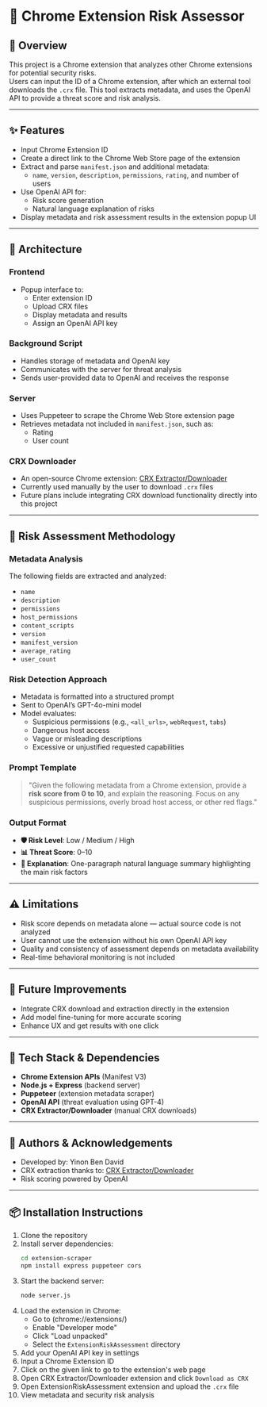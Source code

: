 # 🔐 Chrome Extension Risk Assessor

## 📘 Overview

This project is a Chrome extension that analyzes other Chrome extensions for potential security risks.  
Users can input the ID of a Chrome extension, after which an external tool downloads the `.crx` file. This tool extracts metadata, and uses the OpenAI API to provide a threat score and risk analysis.

---

## ✨ Features

- Input Chrome Extension ID
- Create a direct link to the Chrome Web Store page of the extension
- Extract and parse `manifest.json` and additional metadata:
  - `name`, `version`, `description`, `permissions`, `rating`, and number of users
- Use OpenAI API for:
  - Risk score generation
  - Natural language explanation of risks
- Display metadata and risk assessment results in the extension popup UI

---

## 🧱 Architecture

### Frontend
- Popup interface to:
  - Enter extension ID
  - Upload CRX files
  - Display metadata and results
  - Assign an OpenAI API key

### Background Script
- Handles storage of metadata and OpenAI key
- Communicates with the server for threat analysis
- Sends user-provided data to OpenAI and receives the response

### Server
- Uses Puppeteer to scrape the Chrome Web Store extension page
- Retrieves metadata not included in `manifest.json`, such as:
  - Rating
  - User count

### CRX Downloader
- An open-source Chrome extension: [CRX Extractor/Downloader](https://chromewebstore.google.com/detail/crx-extractordownloader/ajkhmmldknmfjnmeedkbkkojgobmljda)
- Currently used manually by the user to download `.crx` files
- Future plans include integrating CRX download functionality directly into this project

---

## 🧠 Risk Assessment Methodology

### Metadata Analysis
The following fields are extracted and analyzed:
- `name`
- `description`
- `permissions`
- `host_permissions`
- `content_scripts`
- `version`
- `manifest_version`
- `average_rating`
- `user_count`

### Risk Detection Approach
- Metadata is formatted into a structured prompt
- Sent to OpenAI’s GPT-4o-mini model
- Model evaluates:
  - Suspicious permissions (e.g., `<all_urls>`, `webRequest`, `tabs`)
  - Dangerous host access
  - Vague or misleading descriptions
  - Excessive or unjustified requested capabilities

### Prompt Template
> "Given the following metadata from a Chrome extension, provide a **risk score from 0 to 10**, and explain the reasoning. Focus on any suspicious permissions, overly broad host access, or other red flags."

### Output Format
- **🛡️ Risk Level**: Low / Medium / High
- **📊 Threat Score**: 0–10
- **💬 Explanation**: One-paragraph natural language summary highlighting the main risk factors

---

## ⚠️ Limitations

- Risk score depends on metadata alone — actual source code is not analyzed
- User cannot use the extension without his own OpenAI API key
- Quality and consistency of assessment depends on metadata availability
- Real-time behavioral monitoring is not included

---

## 🚀 Future Improvements

- Integrate CRX download and extraction directly in the extension
- Add model fine-tuning for more accurate scoring
- Enhance UX and get results with one click

---

## 🧰 Tech Stack & Dependencies

- **Chrome Extension APIs** (Manifest V3)
- **Node.js + Express** (backend server)
- **Puppeteer** (extension metadata scraper)
- **OpenAI API** (threat evaluation using GPT-4)
- **CRX Extractor/Downloader** (manual CRX downloads)

---

## 👥 Authors & Acknowledgements

- Developed by: Yinon Ben David
- CRX extraction thanks to: [CRX Extractor/Downloader](https://github.com/tonystark93/crx-download)
- Risk scoring powered by OpenAI

---

## 📦 Installation Instructions

1. Clone the repository
2. Install server dependencies:
   ```bash
   cd extension-scraper
   npm install express puppeteer cors
   ```
3. Start the backend server:
    ```bash
    node server.js
    ```
4. Load the extension in Chrome:
    - Go to (chrome://extensions/)
    - Enable "Developer mode"
    - Click "Load unpacked"
    - Select the `ExtensionRiskAssessment` directory
5. Add your OpenAI API key in settings
6. Input a Chrome Extension ID
7. Click on the given link to go to the extension's web page
8. Open CRX Extractor/Downloader extension and click `Download as CRX`
9. Open ExtensionRiskAssessment extension and upload the `.crx` file
10. View metadata and security risk analysis
